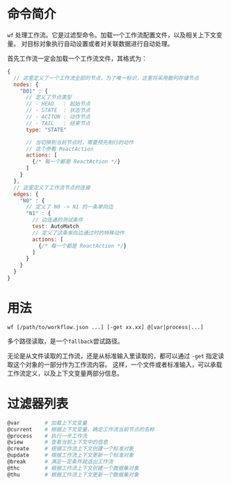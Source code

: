 # 命令简介

`wf` 处理工作流。它是过滤型命令。加载一个工作流配置文件，以及相关上下文变量。
对目标对象执行自动设置或者对关联数据进行自动处理。

首先工作流一定会加载一个工作流文件，其格式为：

```js
{
  // 这里定义了一个工作流全部的节点，为了唯一标识，这里将采用散列存储节点
  nodes: {
    "B01" : {
      // 定义了节点类型
      // - HEAD   : 起始节点
      // - STATE  : 状态节点
      // - ACITON : 动作节点
      // - TAIL   : 结束节点
      type: "STATE"

      // 当切换到当前节点时，需要预先制行的动作
      // 这个参看 ReactAction
      actions: [
        {/* 每一个都是 ReactAction */}
      ]
    }
  },
  // 这里定义了工作流节点的连接
  edges: {
    "N0" : {
      // 定义了 N0 -> N1 的一条单向边
      "N1" : {
        // 边连通的测试条件
        test: AutoMatch
        // 定义了这条单向边通过时的特殊动作
        actions: [
          {/* 每一个都是 ReactAction */}
        ]
      }
    }
  }
}
```
  
# 用法

```
wf [/path/to/workflow.json ...] [-get xx.xx] @[var|process|...]
```

多个路径读取，是一个`fallback`尝试路径。


无论是从文件读取的工作流，还是从标准输入里读取的，都可以通过 `-get` 指定读取这个对象的一部分作为工作流内容。
这样，一个文件或者标准输入，可以承载工作流定义，以及上下文变量两部分信息。

# 过滤器列表

```bash
@var        # 加载上下文变量
@current    # 根据上下文变量，确定工作流当前节点的名称
@process    # 执行一步工作流
@view       # 查看当前上下文中的信息
@create     # 根据工作流上下文创建一个标准对象
@update     # 根据工作流上下文更新一个标准对象
@break      # 满足一定条件就退出工作流
@thc        # 根据工作流上下文创建一个数据集对象
@thu        # 根据工作流上下文更新一个数据集对象
```
